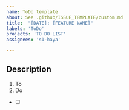 ```yaml
---
name: ToDo template
about: See .github/ISSUE_TEMPLATE/custom.md
title:  "[DATE]: [FEATURE NAME]"
labels: 'ToDo'
projects: 'TO DO LIST'
assignees: 's1-haya'

---
```



## Description

1. To
2. Do

- [ ] 
